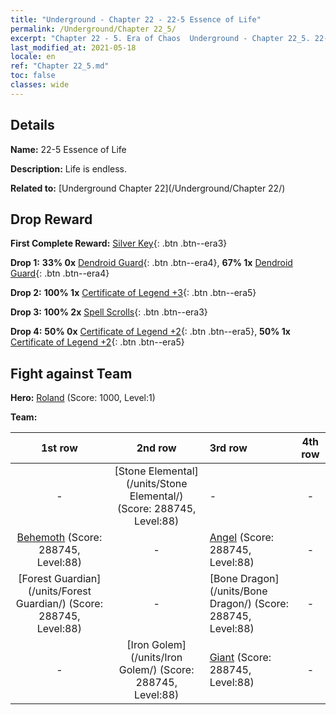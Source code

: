 ```yaml
---
title: "Underground - Chapter 22 - 22-5 Essence of Life"
permalink: /Underground/Chapter 22_5/
excerpt: "Chapter 22 - 5. Era of Chaos  Underground - Chapter 22_5. 22-5 Essence of Life"
last_modified_at: 2021-05-18
locale: en
ref: "Chapter 22_5.md"
toc: false
classes: wide
---
```


## Details

 **Name:** 22-5 Essence of Life

 **Description:** Life is endless.

 **Related to:** [Underground Chapter 22](/Underground/Chapter 22/)

## Drop Reward

 **First Complete Reward:** [Silver Key](/Items/con_693/){: .btn .btn--era3}

 **Drop 1:** **33% 0x** [Dendroid Guard](/Items/unt_203/){: .btn .btn--era4}, **67% 1x** [Dendroid Guard](/Items/unt_203/){: .btn .btn--era4}

 **Drop 2:** **100% 1x** [Certificate of Legend +3](/Items/mat_88/){: .btn .btn--era5}

 **Drop 3:** **100% 2x** [Spell Scrolls](/Items/con_694/){: .btn .btn--era3}

 **Drop 4:** **50% 0x** [Certificate of Legend +2](/Items/mat_81/){: .btn .btn--era5}, **50% 1x** [Certificate of Legend +2](/Items/mat_81/){: .btn .btn--era5}


## Fight against Team
 **Hero:** [Roland](/heroes/Roland/) (Score: 1000, Level:1)

 **Team:**


  | 1st row | 2nd row | 3rd row | 4th row |
  |:----:|:----:|:----|:----:|
  | - | [Stone Elemental](/units/Stone Elemental/) (Score: 288745, Level:88)  | - | - |
  | [Behemoth](/units/Behemoth/) (Score: 288745, Level:88)  | - | [Angel](/units/Angel/) (Score: 288745, Level:88)  | - |
  | [Forest Guardian](/units/Forest Guardian/) (Score: 288745, Level:88)  | - | [Bone Dragon](/units/Bone Dragon/) (Score: 288745, Level:88)  | - |
  | - | [Iron Golem](/units/Iron Golem/) (Score: 288745, Level:88)  | [Giant](/units/Giant/) (Score: 288745, Level:88)  | - |


